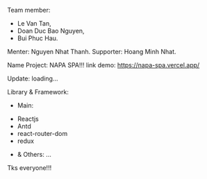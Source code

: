 Team member:
+ Le Van Tan,
+ Doan Duc Bao Nguyen,
+ Bui Phuc Hau.

Menter: Nguyen Nhat Thanh.
Supporter: Hoang Minh Nhat.

Name Project: NAPA SPA!!!
link demo: https://napa-spa.vercel.app/

Update: loading...

Library & Framework:
- Main:
+ Reactjs
+ Antd
+ react-router-dom
+ redux
- & Others:
...

Tks everyone!!!

